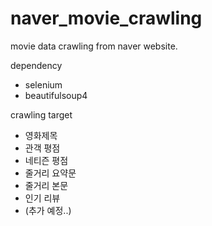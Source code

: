# naver_movie_crawling
movie data crawling from naver website.

dependency
 - selenium
 - beautifulsoup4
 
crawling target
 - 영화제목
 - 관객 평점
 - 네티즌 평점
 - 줄거리 요약문
 - 줄거리 본문
 - 인기 리뷰
 - (추가 예정..)
